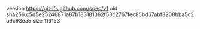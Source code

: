 version https://git-lfs.github.com/spec/v1
oid sha256:c5d5e25246871a87b183181362f53c2767fec85bd67abf3208bba5c2a9c93ea5
size 113153
